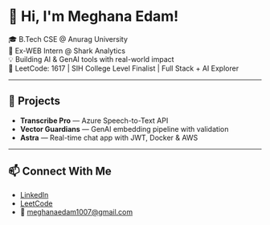  # 👋 Hi, I'm Meghana Edam!  
     
🎓 B.Tech CSE @ Anurag University           
🧠 Ex-WEB Intern @ Shark Analytics      
💡 Building AI & GenAI tools with real-world impact                
🎯 LeetCode: 1617 | SIH College Level Finalist | Full Stack + AI Explorer              
      
---  
 
## 🚀 Projects 
- **Transcribe Pro** — Azure Speech-to-Text API  
- **Vector Guardians** — GenAI embedding pipeline with validation  
- **Astra** — Real-time chat app with JWT, Docker & AWS 

---

## 📫 Connect With Me
- [LinkedIn](https://linkedin.com/in/meghana-edam-849b11300)  
- [LeetCode](https://leetcode.com/Meghsedam/)  
- 📧 meghanaedam1007@gmail.com
